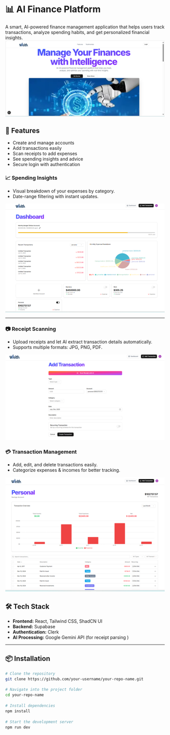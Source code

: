 # 📊 AI Finance Platform
A smart, AI-powered finance management application that helps users track transactions, analyze spending habits, and get personalized financial insights.  
![Main Page](/mainPage.png)

## 🚀 Features
- Create and manage accounts
- Add transactions easily
- Scan receipts to add expenses
- See spending insights and advice
- Secure login with authentication
### 📈 **Spending Insights**
- Visual breakdown of your expenses by category.
- Date-range filtering with instant updates.
  
![Insights Dashboard](./dashboard.png)

---
### 📷 **Receipt Scanning**
- Upload receipts and let AI extract transaction details automatically.
- Supports multiple formats: JPG, PNG, PDF.

![Receipt Upload](./create-Transaction.png)

### 💳 **Transaction Management**
- Add, edit, and delete transactions easily.
- Categorize expenses & incomes for better tracking.
  
![Transactions View](./Analytics-table.png)

## 🛠️ **Tech Stack**
- **Frontend:** React, Tailwind CSS, ShadCN UI
- **Backend:** Supabase
- **Authentication:** Clerk
- **AI Processing:** Google Gemini API (for receipt parsing )

---

## 📦 Installation

```bash
# Clone the repository
git clone https://github.com/your-username/your-repo-name.git

# Navigate into the project folder
cd your-repo-name

# Install dependencies
npm install

# Start the development server
npm run dev
